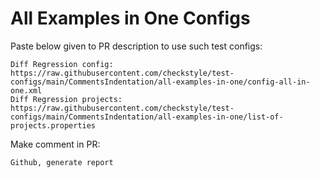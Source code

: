 # All Examples in One Configs
Paste below given to PR description to use such test configs:
```
Diff Regression config: https://raw.githubusercontent.com/checkstyle/test-configs/main/CommentsIndentation/all-examples-in-one/config-all-in-one.xml
Diff Regression projects: https://raw.githubusercontent.com/checkstyle/test-configs/main/CommentsIndentation/all-examples-in-one/list-of-projects.properties
```
Make comment in PR:
```
Github, generate report
```
